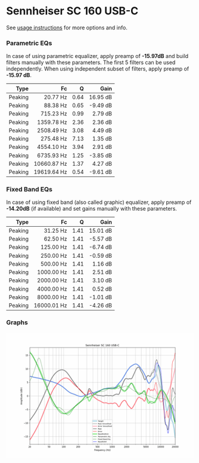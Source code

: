 # Sennheiser SC 160 USB-C
See [usage instructions](https://github.com/jaakkopasanen/AutoEq#usage) for more options and info.

### Parametric EQs
In case of using parametric equalizer, apply preamp of **-15.97dB** and build filters manually
with these parameters. The first 5 filters can be used independently.
When using independent subset of filters, apply preamp of **-15.97 dB**.

| Type    | Fc          |    Q | Gain     |
|--------:|------------:|-----:|---------:|
| Peaking | 20.77 Hz    | 0.64 | 16.95 dB |
| Peaking | 88.38 Hz    | 0.65 | -9.49 dB |
| Peaking | 715.23 Hz   | 0.99 | 2.79 dB  |
| Peaking | 1359.78 Hz  | 2.36 | 2.36 dB  |
| Peaking | 2508.49 Hz  | 3.08 | 4.49 dB  |
| Peaking | 275.48 Hz   | 7.13 | 1.35 dB  |
| Peaking | 4554.10 Hz  | 3.94 | 2.91 dB  |
| Peaking | 6735.93 Hz  | 1.25 | -3.85 dB |
| Peaking | 10660.87 Hz | 1.37 | 4.27 dB  |
| Peaking | 19619.64 Hz | 0.54 | -9.61 dB |

### Fixed Band EQs
In case of using fixed band (also called graphic) equalizer, apply preamp of **-14.20dB**
(if available) and set gains manually with these parameters.

| Type    | Fc          |    Q | Gain     |
|--------:|------------:|-----:|---------:|
| Peaking | 31.25 Hz    | 1.41 | 15.01 dB |
| Peaking | 62.50 Hz    | 1.41 | -5.57 dB |
| Peaking | 125.00 Hz   | 1.41 | -6.74 dB |
| Peaking | 250.00 Hz   | 1.41 | -0.59 dB |
| Peaking | 500.00 Hz   | 1.41 | 1.16 dB  |
| Peaking | 1000.00 Hz  | 1.41 | 2.51 dB  |
| Peaking | 2000.00 Hz  | 1.41 | 3.10 dB  |
| Peaking | 4000.00 Hz  | 1.41 | 0.52 dB  |
| Peaking | 8000.00 Hz  | 1.41 | -1.01 dB |
| Peaking | 16000.01 Hz | 1.41 | -4.26 dB |

### Graphs
![](./Sennheiser%20SC%20160%20USB-C.png)